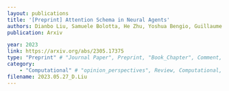 ```yaml
---
layout: publications
title: '[Preprint] Attention Schema in Neural Agents'
authors: Dianbo Liu, Samuele Bolotta, He Zhu, Yoshua Bengio, Guillaume Dumas
publication: Arxiv

year: 2023
link: https://arxiv.org/abs/2305.17375
type: "Preprint" # "Journal Paper", Preprint, "Book_Chapter", Comment, "Poster_Conference"
category: 
    - "Computational" # "opinion_perspectives", Review, Computational, Social Cognitive and Affective Neuroscience, Experimental
filename: 2023.05.27_D.Liu
---
```

